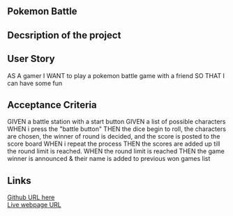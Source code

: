 ## Pokemon Battle
## Decsription of the project
## User Story
AS A gamer 
I WANT to play a pokemon battle game with a friend
SO THAT I can have some fun

## Acceptance Criteria
GIVEN a battle station with a start button
GIVEN a list of possible characters 
WHEN i press the "battle button"
THEN the dice begin to roll, the characters are chosen,  the winner of round is decided, and the score is posted to the score board
WHEN i repeat the process
THEN the scores are added up till the round limit is reached.
WHEN the round limit is reached
THEN the game winner is announced & their name is added to previous won games list
## Links

[Github URL here](https://github.com/dnsnguy08/Pokemon-Battle)<br>
[Live webpage URL]()<br>